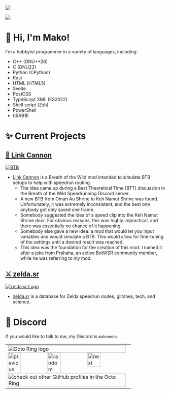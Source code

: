 ![](https://github-readme-stats.vercel.app/api?username=Makonede&count_private=true&show_icons=true&theme=tokyonight&border_color=ff8000&border_radius=50&include_all_commits=true)

![](https://github-readme-stats.vercel.app/api/top-langs?username=Makonede&layout=compact&langs_count=10&theme=tokyonight&border_color=ff8000&border_radius=50)

# 👋 Hi, I'm Mako!
I'm a hobbyist programmer in a variety of languages, including:
- C++ (GNU++26)
- C (GNU23)
- Python (CPython)
- Rust
- HTML (HTML5)
- Svelte
- PostCSS
- TypeScript XML (ES2022)
- Shell script (Zsh)
- PowerShell
- 05AB1E

# ✨ Current Projects
## [🚀 Link Cannon][1]
[![BTB](https://repository-images.githubusercontent.com/594929966/db09df55-f0ea-40e7-bd3e-dc1a84c60455)][1]

- [Link Cannon][1] is a Breath of the Wild mod intended to simulate BTB setups to help with speedrun routing.
  - The idea came up during a Best Theoretical Time (BTT) discussion in the Breath of the Wild Speedrunning Discord server.
  - A new BTB from Oman Au Shrine to Keh Namut Shrine was found. Unfortunately, it was extremely inconsistent, and the best one anybody got only saved one frame.
  - Somebody suggested the idea of a speed clip into the Keh Namut Shrine door. For obvious reasons, this was highly impractical, and there was essentially no chance of it happening.
  - Somebody else gave a new idea: a mod that would let you input variables and would simulate a BTB. This would allow for fine-tuning of the settings until a desired result was reached.
  - This idea was the foundation for the creation of this mod. I named it after a joke from Prahaha, an active BotWSR community member, while he was referring to my mod.

## [⚔ zelda.sr][2]
[![zelda.sr Logo](https://repository-images.githubusercontent.com/606491209/5eec664c-522c-469b-b988-f1e138b6490f)][2]

- [zelda.sr](https://zelda.sr) is a database for Zelda speedrun routes, glitches, tech, and science.

# 💬 Discord
If you would like to talk to me, my Discord is `makonede`.

[1]: https://github.com/Makonede/LinkCannon
[2]: https://github.com/Makonede/zelda.sr

<table><tbody><tr><td><a href="https://octo-ring.com/"><img src="https://octo-ring.com/static/img/widget/top.png" width="99%" alt="Octo Ring logo" align="top"></a><br><a href="https://octo-ring.com/p/Makonede/prev"><img src="https://octo-ring.com/static/img/widget/prev.png" width="33%" alt="previous" align="top" title="previous profile"></a><a href="https://octo-ring.com/p/Makonede/random"><img src="https://octo-ring.com/static/img/widget/random.png" width="33%" alt="random" align="top" title="random profile"></a><a href="https://octo-ring.com/p/Makonede/next"><img src="https://octo-ring.com/static/img/widget/next.png" width="33%" alt="next" align="top" title="next profile"></a><br><a href="https://octo-ring.com/"><img src="https://octo-ring.com/static/img/widget/bottom.png" width="99%" alt="check out other GitHub profiles in the Octo Ring" align="top"></a></td></tr></tbody></table>
